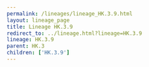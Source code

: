 ```yaml
---
permalink: /lineages/lineage_HK.3.9.html
layout: lineage_page
title: Lineage HK.3.9
redirect_to: ../lineage.html?lineage=HK.3.9
lineage: HK.3.9
parent: HK.3
children: ['HK.3.9']
---
```

